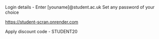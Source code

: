 Login details - 
Enter [youname]@student.ac.uk
Set any password of your choice

https://student-scran.onrender.com

Apply discount code - STUDENT20
